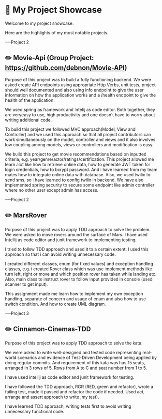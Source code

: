 # 📝 My Project Showcase

Welcome to my project showcase.

Here are the highlights of my most notable projects.

---Project 2
## ✏️ Movie-Api (Group Project: https://github.com/debnon/Movie-API)

Purpose of this project was to build a fully functioning backend. We were asked create API endpoints using appropriate Http Verbs, unit tests, project should well documented and also using info endpoint to give the user information on how the application works and a /health endpoint to give the health of the application. 

We used spring as framework and Intelij as code editor. Both together, they are veryeasy to use, high productivity and one doesn’t have to worry about writing additional code. 

To build this project we followed MVC approach(Model, View and Controller) and we used this approach so that all project contributors can work simultaneously on the model, controller and views and it also involves low coupling among models, views or controllers and modification is easy.
 
We build this project to get movie recommendations based on inputted criteria, e.g. year/genre/actor/ratings/certification. This project allowed me learn alot like how to retrieve online data, how to generate JWT token for login credentials, how to bcrypt password. And i have learned from my team mates how to integrate online data with database. Also, we used twilio to send sms, so i have learned to config twilio in backend.  We have also implemented spring security to secure some endpoint like admin controller where no other user except admin has access. 


---Project 2
## ✏️  MarsRover
  
Purpose of this project was to apply TDD approach to solve the problem. 
We were asked to move rovers around the surface of Mars. 
I have used Intellij as code editor and junit framework to implementing testing. 

I tried to follow TDD approach and used it to a certain extent.  I used this approach so that i can avoid writing unnecessary code. 

I created different classes, enum (for fixed values) and exception handling classes, e.g. i created Rover class which was use implement methods like turn left, right or move and which position rover has taken while landing etc. Also, main class to instruct rover to follow input provided in console (used scanner to get input). 

This assignment made me learn how to implement my own exception handling, separate of concern and usage of enum and also how to use switch condition. And how to create UML diagram. 

---Project 3
## ✏️ Cinnamon-Cinemas-TDD
  
Purpose of this project was to apply TDD approach to solve the kata.

We were asked to write well-designed and tested code representing real-world scenarios and evidence of Test-Driven Development being applied by doing regular commits. And requirement of this kata was has 15 seats, arranged in 3 rows of 5. Rows from A to C and seat number from 1 to 5. 

I have used intellij as code editor and junit framework for testing. 

I have followed the TDD approach, RGR (RED, green and refactor), wrote a failing test, made it passed and refactor the code if needed. Used act, arrange and assert approach to write ,my test). 

I have learned TDD approach, writing tests first to avoid writing unnecessary functional code.

